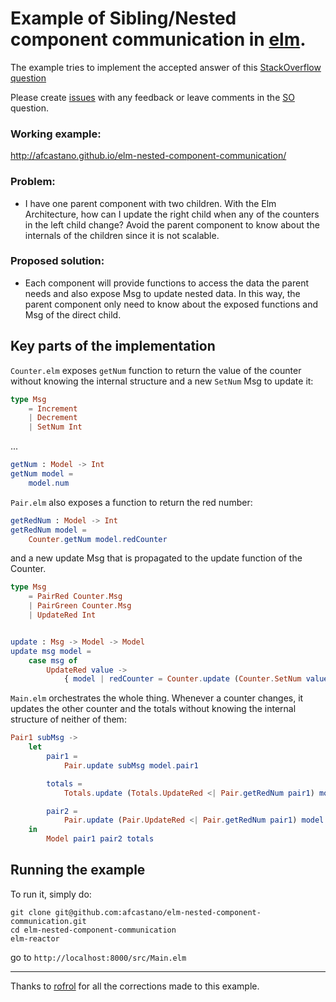 # Example of Sibling/Nested component communication in [elm](http://elm-lang.org/).

The example tries to implement the accepted answer of this [StackOverflow question](http://stackoverflow.com/questions/37328203/elm-0-17-how-to-subscribe-to-sibling-nested-component-changes)

Please create [issues](https://github.com/afcastano/elm-nested-component-communication/issues) with any feedback or leave comments in the [SO](http://stackoverflow.com/questions/37328203/elm-0-17-how-to-subscribe-to-sibling-nested-component-changes) question.

### Working example:
http://afcastano.github.io/elm-nested-component-communication/

### Problem:
- I have one parent component with two children. With the Elm Architecture, how can I update the right child when any of the counters in the left child change? Avoid the parent component to know about the internals of the children since it is not scalable.

### Proposed solution:
- Each component will provide functions to access the data the parent needs and also expose Msg to update nested data. In this way, the parent component only need to know about the exposed functions and Msg of the direct child.

## Key parts of the implementation

```Counter.elm``` exposes ```getNum``` function to return the value of the counter without knowing the internal structure 
and a new ```SetNum``` Msg to update it:
```elm
type Msg
    = Increment
    | Decrement
    | SetNum Int
```
...
```elm
getNum : Model -> Int
getNum model =
    model.num
```

```Pair.elm``` also exposes a function to return the red number:
```elm
getRedNum : Model -> Int
getRedNum model =
    Counter.getNum model.redCounter
```
and a new update Msg that is propagated to the update function of the Counter.
```elm
type Msg
    = PairRed Counter.Msg
    | PairGreen Counter.Msg
    | UpdateRed Int


update : Msg -> Model -> Model
update msg model =
    case msg of
        UpdateRed value ->
            { model | redCounter = Counter.update (Counter.SetNum value) model.redCounter }
```

```Main.elm``` orchestrates the whole thing. Whenever a counter changes, it updates the other counter and the totals without knowing the internal structure of neither of them:

```elm
Pair1 subMsg ->
    let
        pair1 =
            Pair.update subMsg model.pair1

        totals =
            Totals.update (Totals.UpdateRed <| Pair.getRedNum pair1) model.totals

        pair2 =
            Pair.update (Pair.UpdateRed <| Pair.getRedNum pair1) model.pair2
    in
        Model pair1 pair2 totals
```

## Running the example
To run it, simply do:

```
git clone git@github.com:afcastano/elm-nested-component-communication.git
cd elm-nested-component-communication
elm-reactor
```
go to ```http://localhost:8000/src/Main.elm```

---
Thanks to [rofrol](https://github.com/rofrol) for all the corrections made to this example.
